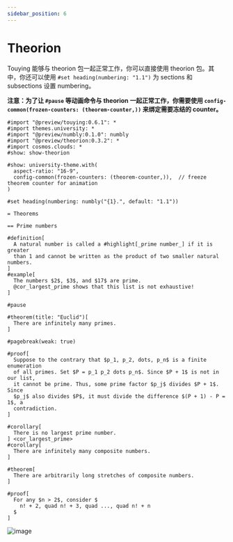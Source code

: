 ```yaml
---
sidebar_position: 6
---
```


# Theorion

Touying 能够与 theorion 包一起正常工作，你可以直接使用 theorion 包。其中，你还可以使用 `#set heading(numbering: "1.1")` 为 sections 和 subsections 设置 numbering。

**注意：为了让 `#pause` 等动画命令与 theorion 一起正常工作，你需要使用 `config-common(frozen-counters: (theorem-counter,))` 来绑定需要冻结的 counter。**

```typst
#import "@preview/touying:0.6.1": *
#import themes.university: *
#import "@preview/numbly:0.1.0": numbly
#import "@preview/theorion:0.3.2": *
#import cosmos.clouds: *
#show: show-theorion

#show: university-theme.with(
  aspect-ratio: "16-9",
  config-common(frozen-counters: (theorem-counter,)),  // freeze theorem counter for animation
)

#set heading(numbering: numbly("{1}.", default: "1.1"))

= Theorems

== Prime numbers

#definition[
  A natural number is called a #highlight[_prime number_] if it is greater
  than 1 and cannot be written as the product of two smaller natural numbers.
]
#example[
  The numbers $2$, $3$, and $17$ are prime.
  @cor_largest_prime shows that this list is not exhaustive!
]

#pause

#theorem(title: "Euclid")[
  There are infinitely many primes.
]

#pagebreak(weak: true)

#proof[
  Suppose to the contrary that $p_1, p_2, dots, p_n$ is a finite enumeration
  of all primes. Set $P = p_1 p_2 dots p_n$. Since $P + 1$ is not in our list,
  it cannot be prime. Thus, some prime factor $p_j$ divides $P + 1$. Since
  $p_j$ also divides $P$, it must divide the difference $(P + 1) - P = 1$, a
  contradiction.
]

#corollary[
  There is no largest prime number.
] <cor_largest_prime>
#corollary[
  There are infinitely many composite numbers.
]

#theorem[
  There are arbitrarily long stretches of composite numbers.
]

#proof[
  For any $n > 2$, consider $
    n! + 2, quad n! + 3, quad ..., quad n! + n
  $
]
```

![image](https://github.com/user-attachments/assets/f54dd873-aa20-4703-b83e-8748658b569a)